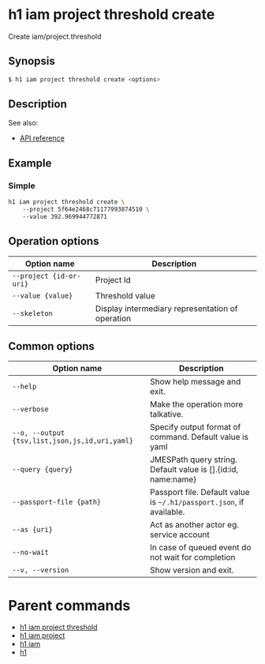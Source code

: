 
# h1 iam project threshold create

Create iam/project.threshold

## Synopsis

```bash
$ h1 iam project threshold create <options>
```

## Description

See also:

* [API reference](https://api.hyperone.com/v2/docs#operation/iam_project_threshold_create)

## Example


### Simple

```bash
h1 iam project threshold create \ 
	--project 5f64e2468c71177993874510 \ 
	--value 392.969944772871
```

## Operation options

| Option name                 | Description                                      |
| --------------------------- | ------------------------------------------------ |
| ```--project {id-or-uri}``` | Project Id                                       |
| ```--value {value}```       | Threshold value                                  |
| ```--skeleton```            | Display intermediary representation of operation |

## Common options

| Option name                                        | Description                                                              |
| -------------------------------------------------- | ------------------------------------------------------------------------ |
| ```--help```                                       | Show help message and exit.                                              |
| ```--verbose```                                    | Make the operation more talkative.                                       |
| ```--o, --output {tsv,list,json,js,id,uri,yaml}``` | Specify output format of command. Default value is yaml                  |
| ```--query {query}```                              | JMESPath query string. Default value is [].\{id:id, name:name\}          |
| ```--passport-file {path}```                       | Passport file. Default value is ```~/.h1/passport.json```, if available. |
| ```--as {uri}```                                   | Act as another actor eg. service account                                 |
| ```--no-wait```                                    | In case of queued event do not wait for completion                       |
| ```--v, --version```                               | Show version and exit.                                                   |

# Parent commands

* [h1 iam project threshold](./../README.md)
* [h1 iam project](./../../README.md)
* [h1 iam](./../../../README.md)
* [h1](./../../../../README.md)
